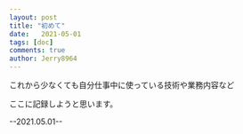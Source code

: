 ```yaml
---
layout: post
title: "初めて"
date:   2021-05-01
tags: [doc]
comments: true
author: Jerry8964
---
```







これから少なくても自分仕事中に使っている技術や業務内容など

ここに記録しようと思います。

--2021.05.01--

